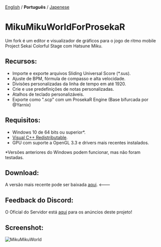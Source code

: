 [English](./README.md) / **Português** / [Japenese](./README.ja.md)

# MikuMikuWorldForProsekaR
Um fork é um editor e visualizador de gráficos para o jogo de ritmo mobile Project Sekai Colorful Stage com Hatsune Miku.

## Recursos:
- Importe e exporte arquivos Sliding Universal Score (\*.sus).
- Ajuste de BPM, fórmula de compasso e alta velocidade.
- Divisões personalizadas da linha de tempo em até 1920.
- Crie e use predefinições de notas personalizadas.
- Atalhos de teclado personalizáveis.
- Exporte como ".scp" com um ProsekaR Engine (Base bifurcada por @Yarnix)

## Requisitos:
- Windows 10 de 64 bits ou superior*.
- [Visual C++ Redistributable](https://aka.ms/vs/17/release/vc_redist.x64.exe).
- GPU com suporte a OpenGL 3.3 e drivers mais recentes instalados.

*Versões anteriores do Windows podem funcionar, mas não foram testadas.

## Download:
A versão mais recente pode ser baixada [aqui](https://github.com/Choccodrize/MikuMikuWorld/releases/tag/v3.4.1). <---

## Feedback do Discord:
O Oficial do Servidor está [aqui](https://discord.gg/FYMB5wgYDa) para os anúncios deste projeto!
 
## Screenshot:
![MikuMikuWorld](https://github.com/crash5band/MikuMikuWorld/assets/44091782/ba9dbcdf-fa77-4b44-b5e3-2858a283fce0) 
